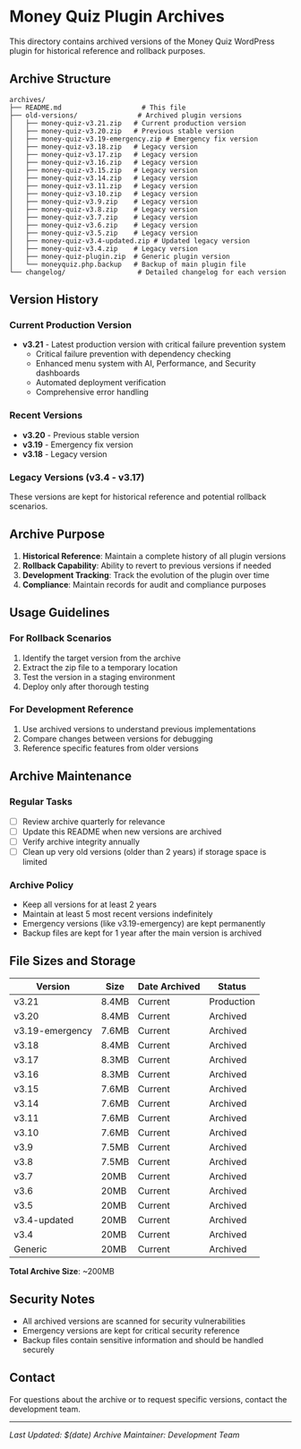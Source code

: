 # Money Quiz Plugin Archives

This directory contains archived versions of the Money Quiz WordPress plugin for historical reference and rollback purposes.

## Archive Structure

```
archives/
├── README.md                    # This file
├── old-versions/               # Archived plugin versions
│   ├── money-quiz-v3.21.zip   # Current production version
│   ├── money-quiz-v3.20.zip   # Previous stable version
│   ├── money-quiz-v3.19-emergency.zip # Emergency fix version
│   ├── money-quiz-v3.18.zip   # Legacy version
│   ├── money-quiz-v3.17.zip   # Legacy version
│   ├── money-quiz-v3.16.zip   # Legacy version
│   ├── money-quiz-v3.15.zip   # Legacy version
│   ├── money-quiz-v3.14.zip   # Legacy version
│   ├── money-quiz-v3.11.zip   # Legacy version
│   ├── money-quiz-v3.10.zip   # Legacy version
│   ├── money-quiz-v3.9.zip    # Legacy version
│   ├── money-quiz-v3.8.zip    # Legacy version
│   ├── money-quiz-v3.7.zip    # Legacy version
│   ├── money-quiz-v3.6.zip    # Legacy version
│   ├── money-quiz-v3.5.zip    # Legacy version
│   ├── money-quiz-v3.4-updated.zip # Updated legacy version
│   ├── money-quiz-v3.4.zip    # Legacy version
│   ├── money-quiz-plugin.zip  # Generic plugin version
│   └── moneyquiz.php.backup   # Backup of main plugin file
└── changelog/                  # Detailed changelog for each version
```

## Version History

### Current Production Version
- **v3.21** - Latest production version with critical failure prevention system
  - Critical failure prevention with dependency checking
  - Enhanced menu system with AI, Performance, and Security dashboards
  - Automated deployment verification
  - Comprehensive error handling

### Recent Versions
- **v3.20** - Previous stable version
- **v3.19** - Emergency fix version
- **v3.18** - Legacy version

### Legacy Versions (v3.4 - v3.17)
These versions are kept for historical reference and potential rollback scenarios.

## Archive Purpose

1. **Historical Reference**: Maintain a complete history of all plugin versions
2. **Rollback Capability**: Ability to revert to previous versions if needed
3. **Development Tracking**: Track the evolution of the plugin over time
4. **Compliance**: Maintain records for audit and compliance purposes

## Usage Guidelines

### For Rollback Scenarios
1. Identify the target version from the archive
2. Extract the zip file to a temporary location
3. Test the version in a staging environment
4. Deploy only after thorough testing

### For Development Reference
1. Use archived versions to understand previous implementations
2. Compare changes between versions for debugging
3. Reference specific features from older versions

## Archive Maintenance

### Regular Tasks
- [ ] Review archive quarterly for relevance
- [ ] Update this README when new versions are archived
- [ ] Verify archive integrity annually
- [ ] Clean up very old versions (older than 2 years) if storage space is limited

### Archive Policy
- Keep all versions for at least 2 years
- Maintain at least 5 most recent versions indefinitely
- Emergency versions (like v3.19-emergency) are kept permanently
- Backup files are kept for 1 year after the main version is archived

## File Sizes and Storage

| Version | Size | Date Archived | Status |
|---------|------|---------------|--------|
| v3.21 | 8.4MB | Current | Production |
| v3.20 | 8.4MB | Current | Archived |
| v3.19-emergency | 7.6MB | Current | Archived |
| v3.18 | 8.4MB | Current | Archived |
| v3.17 | 8.3MB | Current | Archived |
| v3.16 | 8.3MB | Current | Archived |
| v3.15 | 7.6MB | Current | Archived |
| v3.14 | 7.6MB | Current | Archived |
| v3.11 | 7.6MB | Current | Archived |
| v3.10 | 7.6MB | Current | Archived |
| v3.9 | 7.5MB | Current | Archived |
| v3.8 | 7.5MB | Current | Archived |
| v3.7 | 20MB | Current | Archived |
| v3.6 | 20MB | Current | Archived |
| v3.5 | 20MB | Current | Archived |
| v3.4-updated | 20MB | Current | Archived |
| v3.4 | 20MB | Current | Archived |
| Generic | 20MB | Current | Archived |

**Total Archive Size**: ~200MB

## Security Notes

- All archived versions are scanned for security vulnerabilities
- Emergency versions are kept for critical security reference
- Backup files contain sensitive information and should be handled securely

## Contact

For questions about the archive or to request specific versions, contact the development team.

---
*Last Updated: $(date)*
*Archive Maintainer: Development Team* 